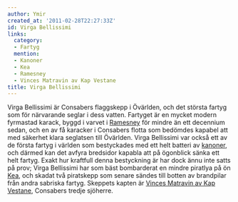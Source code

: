 ```yaml
---
author: Ymir
created_at: '2011-02-28T22:27:33Z'
id: Virga Bellissimi
links:
  category:
  - Fartyg
  mention:
  - Kanoner
  - Kea
  - Ramesney
  - Vinces Matravin av Kap Vestane
title: Virga Bellissimi
---
```


Virga Bellissimi är Consabers flaggskepp i Övärlden, och det största fartyg som för närvarande
seglar i dess vatten. Fartyget är en mycket modern fyrmastad karack, byggd i varvet i [Ramesney] för
mindre än ett decennium sedan, och en av få karacker i Consabers flotta som bedömdes kapabel att med
säkerhet klara seglatsen till Övärlden. Virga Bellissimi var också ett av de första fartyg i världen
som bestyckades med ett helt batteri av [kanoner], och därmed kan det avfyra bredsidor kapabla att
på ögonblick sänka ett helt fartyg. Exakt hur kraftfull denna bestyckning är har dock ännu inte
satts på prov; Virga Bellissimi har som bäst bombarderat en mindre piratlya på ön [Kea], och skadat
två piratskepp som senare sändes till botten av brandpilar från andra sabriska fartyg. Skeppets
kapten är [Vinces Matravin av Kap Vestane], Consabers tredje sjöherre.

  [Ramesney]: Ramesney
  [kanoner]: Kanoner
  [Kea]: Kea
  [Vinces Matravin av Kap Vestane]: Vinces_Matravin_av_Kap_Vestane